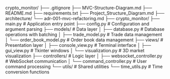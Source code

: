 crypto_monitor/
├── .gitignore
├── MVC-Structure-Diagram.md
├── README.md
├── requirements.txt
├── Project_Structure_Diagram.md
├── architecture/
    └── adr-001-mvc-refactoring.md
├── crypto_monitor/
    ├── main.py                             # Application entry point
    ├── config.py                           # Configuration and argument parsing
    ├── models/                             # Data layer
    │   ├── database.py                     # Database operations with batching
    │   ├── trade_model.py                  # Trade data management
    │   └── order_book_model.py             # Order book data management
    ├── views/                              # Presentation layer
    │   ├── console_view.py                 # Terminal interface
    │   ├── gui_view.py                     # Tkinter windows
    │   └── visualization.py                # 3D market visualization
    ├── controllers/                        # Logic layer
    │   ├── websocket_controller.py         # WebSocket communication
    │   └── command_controller.py           # User command processing
    └── utils/                              # Shared utilities
        └── time_utils.py                       # Time conversion functions